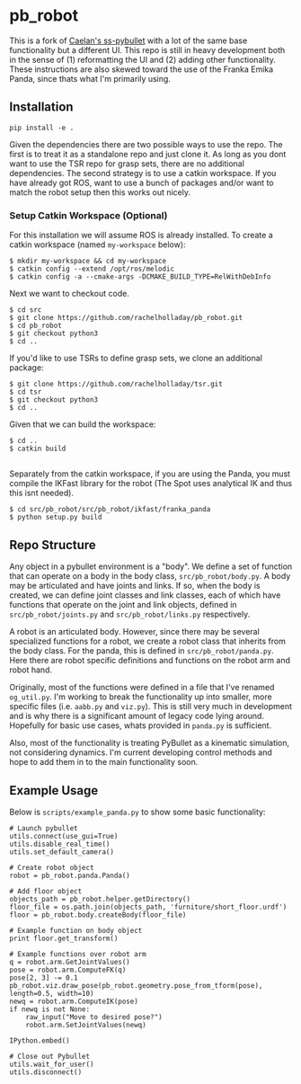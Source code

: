 # pb_robot

This is a fork of [Caelan's ss-pybullet](https://github.com/caelan/ss-pybullet) with a lot of the same base functionality but a different UI. This repo is still in heavy development both in the sense of (1) reformatting the UI and (2) adding other functionality. These instructions are also skewed toward the use of the Franka Emika Panda, since thats what I'm primarily using. 

## Installation

```
pip install -e .
```

Given the dependencies there are two possible ways to use the repo. The first is to treat it as a standalone repo and just clone it. As long as you dont want to use the TSR repo for grasp sets, there are no additional dependencies. The second strategy is to use a catkin workspace. If you have already got ROS, want to use a bunch of packages and/or want to match the robot setup then this works out nicely. 

### Setup Catkin Workspace (Optional) 

For this installation we will assume ROS is already installed. To create a catkin workspace (named `my-workspace` below): 
```
$ mkdir my-workspace && cd my-workspace
$ catkin config --extend /opt/ros/melodic
$ catkin config -a --cmake-args -DCMAKE_BUILD_TYPE=RelWithDebInfo
```

Next we want to checkout code. 
```
$ cd src
$ git clone https://github.com/rachelholladay/pb_robot.git
$ cd pb_robot
$ git checkout python3
$ cd ..
```
If you'd like to use TSRs to define grasp sets, we clone an additional package: 
```
$ git clone https://github.com/rachelholladay/tsr.git
$ cd tsr
$ git checkout python3
$ cd ..
```

Given that we can build the workspace:
```
$ cd ..
$ catkin build
```

## 

Separately from the catkin workspace, if you are using the Panda, you must compile the IKFast library for the robot (The Spot uses analytical IK and thus this isnt needed). 
```
$ cd src/pb_robot/src/pb_robot/ikfast/franka_panda
$ python setup.py build
```

## Repo Structure

Any object in a pybullet environment is a "body". We define a set of function that can operate on a body in the body class, `src/pb_robot/body.py`. A body may be articulated and have joints and links. If so, when the body is created, we can define joint classes and link classes, each of which have functions that operate on the joint and link objects, defined in `src/pb_robot/joints.py` and `src/pb_robot/links.py` respectively. 

A robot is an articulated body. However, since there may be several specialized functions for a robot, we create a robot class that inherits from the body class. For the panda, this is defined in `src/pb_robot/panda.py`. Here there are robot specific definitions and functions on the robot arm and robot hand. 

Originally, most of the functions were defined in a file that I've renamed `og_util.py`. I'm working to break the functionality up into smaller, more specific files (i.e. `aabb.py` and `viz.py`). This is still very much in development and is why there is a significant amount of legacy code lying around. Hopefully for basic use cases, whats provided in `panda.py` is sufficient.

Also, most of the functionality is treating PyBullet as a kinematic simulation, not considering dynamics. I'm current developing control methods and hope to add them in to the main functionality soon. 

## Example Usage

Below is `scripts/example_panda.py` to show some basic functionality:

```
# Launch pybullet
utils.connect(use_gui=True)
utils.disable_real_time()
utils.set_default_camera()

# Create robot object 
robot = pb_robot.panda.Panda()

# Add floor object 
objects_path = pb_robot.helper.getDirectory()
floor_file = os.path.join(objects_path, 'furniture/short_floor.urdf')
floor = pb_robot.body.createBody(floor_file)

# Example function on body object
print floor.get_transform()

# Example functions over robot arm
q = robot.arm.GetJointValues()
pose = robot.arm.ComputeFK(q)
pose[2, 3] -= 0.1
pb_robot.viz.draw_pose(pb_robot.geometry.pose_from_tform(pose), length=0.5, width=10)
newq = robot.arm.ComputeIK(pose)
if newq is not None:
    raw_input("Move to desired pose?")
    robot.arm.SetJointValues(newq)

IPython.embed()

# Close out Pybullet
utils.wait_for_user()
utils.disconnect()             
```
